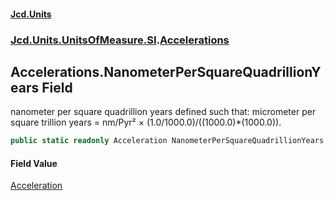 #### [Jcd.Units](index 'index')
### [Jcd.Units.UnitsOfMeasure.SI](Jcd.Units.UnitsOfMeasure.SI 'Jcd.Units.UnitsOfMeasure.SI').[Accelerations](Accelerations 'Jcd.Units.UnitsOfMeasure.SI.Accelerations')

## Accelerations.NanometerPerSquareQuadrillionYears Field

nanometer per square quadrillion years defined such that: micrometer per square trillion years = nm/Pyr² ×
(1.0/1000.0)/((1000.0)*(1000.0)).

```csharp
public static readonly Acceleration NanometerPerSquareQuadrillionYears;
```

#### Field Value
[Acceleration](Acceleration 'Jcd.Units.UnitTypes.Acceleration')